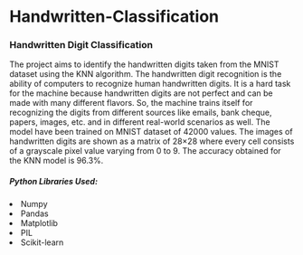 # Handwritten-Classification
### Handwritten Digit Classification
The project aims to identify the handwritten digits taken from the MNIST dataset using the KNN algorithm. The handwritten digit recognition is the ability of computers to recognize human handwritten digits. It is a hard task for the machine because handwritten digits are not perfect and can be made with many different flavors. So, the machine trains itself for recognizing the digits from different sources like emails, bank cheque, papers, images, etc. and in different real-world scenarios as well. 
The model have been trained on MNIST dataset of 42000 values. The images of handwritten digits are shown as a matrix of 28×28 where every cell consists of a grayscale pixel value varying from 0 to 9. The accuracy obtained for the KNN model is 96.3%.

##### Python Libraries Used: 
<li> Numpy
<li> Pandas
<li> Matplotlib
<li> PIL
<li> Scikit-learn
